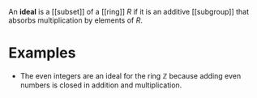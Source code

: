 An **ideal** is a [[subset]] of a [[ring]] $R$ if it is an additive [[subgroup]] that absorbs multiplication by elements of $R$.

# Examples

* The even integers are an ideal for the ring $\mathbb{Z}$ because adding even numbers is closed in addition and multiplication.